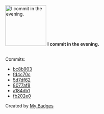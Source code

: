 <img src="https://my-badges.github.io/my-badges/evening-commits.png" alt="I commit in the evening." title="I commit in the evening." width="128">
<strong>I commit in the evening.</strong>
<br><br>

Commits:

- <a href="https://github.com/snyssen/infra-snyssen.be/commit/bc8b90389ca7aa095565ebfc8a77bb688e8cad30">bc8b903</a>
- <a href="https://github.com/snyssen/infra-snyssen.be/commit/fd4c70cdebf87dc75ea59064aee39a2a9f85b566">fd4c70c</a>
- <a href="https://github.com/snyssen/infra-snyssen.be/commit/5d7df6243bc1033e84f68b3009afa8ed2064a4e3">5d7df62</a>
- <a href="https://github.com/snyssen/infra-snyssen.be/commit/8077af89953af27d43e27b2451b2f5d4123f71b3">8077af8</a>
- <a href="https://github.com/snyssen/infra-snyssen.be/commit/a184db134bffa579a8d586b91e5c70f18eb35e2b">a184db1</a>
- <a href="https://github.com/snyssen/infra-snyssen.be/commit/fb202e03f2ce585c98b98aede964d712a2926b96">fb202e0</a>


Created by <a href="https://github.com/my-badges/my-badges">My Badges</a>